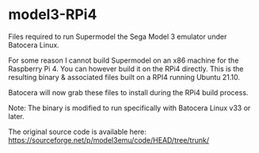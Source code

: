 # model3-RPi4
Files required to run Supermodel the Sega Model 3 emulator under Batocera Linux.

For some reason I cannot build Supermodel on an x86 machine for the Raspberry Pi 4.
You can however build it on the RPi4 directly.
This is the resulting binary & associated files built on a RPI4 running Ubuntu 21.10.

Batocera will now grab these files to install during the RPi4 build process.

Note: The binary is modified to run specifically with Batocera Linux v33 or later.

The original source code is available here:
https://sourceforge.net/p/model3emu/code/HEAD/tree/trunk/
